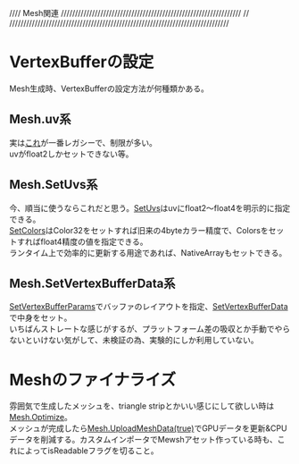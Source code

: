 //// Mesh関連 ////////////////////////////////////////////////////////////////
//				
//////////////////////////////////////////////////////////////////////////////

# VertexBufferの設定
Mesh生成時、VertexBufferの設定方法が何種類かある。

## Mesh.uv系
実は[これ](https://docs.unity3d.com/ScriptReference/Mesh-uv.html)が一番レガシーで、制限が多い。  
uvがfloat2しかセットできない等。

## Mesh.SetUvs系
今、順当に使うならこれだと思う。[SetUvs](https://docs.unity3d.com/ScriptReference/Mesh.SetUVs.html)はuvにfloat2〜float4を明示的に指定できる。  
[SetColors](https://docs.unity3d.com/ScriptReference/Mesh.SetColors.html)はColor32をセットすれば旧来の4byteカラー精度で、Colorsをセットすればfloat4精度の値を指定できる。  
ランタイム上で効率的に更新する用途であれば、NativeArrayもセットできる。

## Mesh.SetVertexBufferData系
[SetVertexBufferParams](https://docs.unity3d.com/ScriptReference/Mesh.SetVertexBufferParams.html)でバッファのレイアウトを指定、[SetVertexBufferData](https://docs.unity3d.com/ScriptReference/Mesh.SetVertexBufferData.html)で中身をセット。  
いちばんストレートな感じがするが、プラットフォーム差の吸収とか手動でやらないといけない気がして、未検証の為、実験的にしか利用していない。


# Meshのファイナライズ
雰囲気で生成したメッシュを、triangle stripとかいい感じにして欲しい時は[Mesh.Optimize](https://docs.unity3d.com/ScriptReference/Mesh.Optimize.html)。  
メッシュが完成したら[Mesh.UploadMeshData(true)](https://docs.unity3d.com/ScriptReference/Mesh.UploadMeshData.html)でGPUデータを更新&CPUデータを削減する。カスタムインポータでMewshアセット作っている時も、これによってisReadableフラグを切ること。